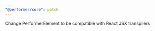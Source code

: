 ```yaml
---
"@performer/core": patch
---
```


Change PerformerElement to be compatible with React JSX transpilers
